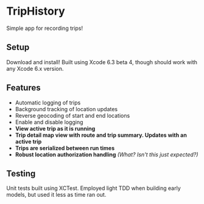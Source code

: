 # TripHistory
Simple app for recording trips!

## Setup
Download and install! Built using Xcode 6.3 beta 4, though should work with any Xcode 6.x version.

## Features
* Automatic logging of trips
* Background tracking of location updates
* Reverse geocoding of start and end locations
* Enable and disable logging
* **View active trip as it is running**
* **Trip detail map view with route and trip summary. Updates with an active trip**
* **Trips are serialized between run times**
* **Robust location authorization handling** *(What? Isn't this just expected?)*

## Testing
Unit tests built using XCTest. Employed light TDD when building early models, but used it less as time ran out.
